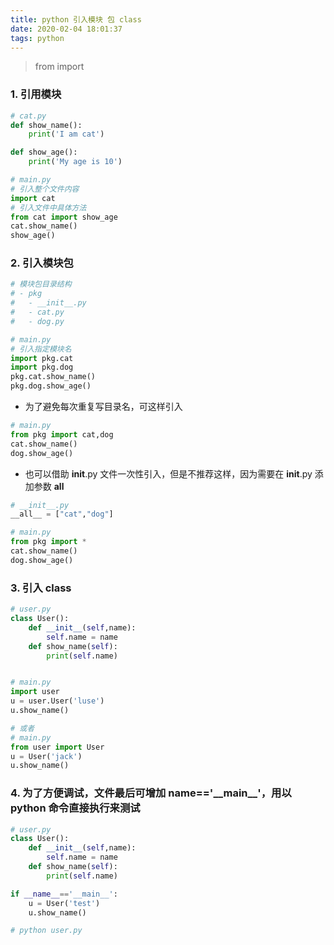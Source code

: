 ```yaml
---
title: python 引入模块 包 class
date: 2020-02-04 18:01:37
tags: python
---
```


> from import

<!-- more -->

### 1. 引用模块

```python
# cat.py
def show_name():
	print('I am cat')

def show_age():
	print('My age is 10')

# main.py
# 引入整个文件内容
import cat
# 引入文件中具体方法
from cat import show_age
cat.show_name()
show_age()

```


### 2. 引入模块包

```python
# 模块包目录结构
# - pkg
#   - __init__.py
#   - cat.py
#   - dog.py

# main.py
# 引入指定模块名
import pkg.cat
import pkg.dog
pkg.cat.show_name()
pkg.dog.show_age()

```

- 为了避免每次重复写目录名，可这样引入

```python
# main.py
from pkg import cat,dog
cat.show_name()
dog.show_age()
```

- 也可以借助 __init__.py 文件一次性引入，但是不推荐这样，因为需要在 __init__.py 添加参数 __all__

```python
# __init__.py
__all__ = ["cat","dog"]

# main.py
from pkg import *
cat.show_name()
dog.show_age()

```


### 3. 引入 class

```python
# user.py
class User():
	def __init__(self,name):
		self.name = name
	def show_name(self):
		print(self.name)


# main.py
import user
u = user.User('luse')
u.show_name()

# 或者
# main.py
from user import User
u = User('jack')
u.show_name()

```


### 4. 为了方便调试，文件最后可增加 __name__=='\_\_main\_\_'，用以 python 命令直接执行来测试

```python
# user.py
class User():
	def __init__(self,name):
		self.name = name
	def show_name(self):
		print(self.name)

if __name__=='__main__':
	u = User('test')
	u.show_name()

# python user.py
```